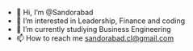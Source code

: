 - 👋 Hi, I’m @Sandorabad
- 👀 I’m interested in Leadership, Finance and coding
- 🌱 I’m currently studiying Business Engineering 
- 📫 How to reach me sandorabad.cl@gmail.com

<!---
Sandorabad/Sandorabad is a ✨ special ✨ repository because its `README.md` (this file) appears on your GitHub profile.
You can click the Preview link to take a look at your changes.
--->
